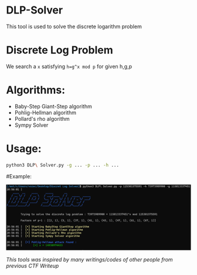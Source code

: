 # DLP-Solver
This tool is used to solve the discrete logarithm problem

# Discrete Log Problem
We search a ``x`` satisfying ``h=g^x mod p`` for given h,g,p

# Algorithms:
- Baby-Step Giant-Step algorithm
- Pohlig-Hellman algorithm
- Pollard's rho algorithm
- Sympy Solver

# Usage:
```bash
python3 DLP\ Solver.py -g ... -p ... -h ...
```

#Example:

![Alt text](./images/example.png)

*This tools was inspired by many writings/codes of other people from previous CTF Writeup*
